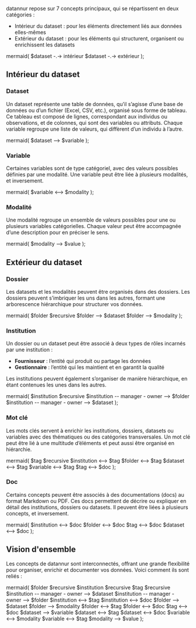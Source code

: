 datannur repose sur 7 concepts principaux, qui se répartissent en deux catégories :

- Intérieur du dataset : pour les éléments directement liés aux données elles-mêmes
- Extérieur du dataset : pour les éléments qui structurent, organisent ou enrichissent les datasets

mermaid( 
  $dataset -.-> intérieur
  $dataset -.-> extérieur
);


## Intérieur du dataset

### Dataset

Un dataset représente une table de données, qu’il s’agisse d’une base de données ou d’un fichier (Excel, CSV, etc.), organisé sous forme de tableau. Ce tableau est composé de lignes, correspondant aux individus ou observations, et de colonnes, qui sont des variables ou attributs. Chaque variable regroupe une liste de valeurs, qui diffèrent d’un individu à l’autre.

mermaid( $dataset --> $variable );

### Variable

Certaines variables sont de type catégoriel, avec des valeurs possibles définies par une modalité. Une variable peut être liée à plusieurs modalités, et inversement.

mermaid( $variable <--> $modality );

### Modalité

Une modalité regroupe un ensemble de valeurs possibles pour une ou plusieurs variables catégorielles. Chaque valeur peut être accompagnée d’une description pour en préciser le sens.

mermaid( $modality --> $value );


## Extérieur du dataset

### Dossier

Les datasets et les modalités peuvent être organisés dans des dossiers. Les dossiers peuvent s’imbriquer les uns dans les autres, formant une arborescence hiérarchique pour structurer vos données.

mermaid(
  $folder $recursive
  $folder --> $dataset
  $folder --> $modality
);

### Institution

Un dossier ou un dataset peut être associé à deux types de rôles incarnés par une institution :

- **Fournisseur** : l’entité qui produit ou partage les données
- **Gestionnaire** : l’entité qui les maintient et en garantit la qualité

Les institutions peuvent également s’organiser de manière hiérarchique, en étant contenues les unes dans les autres.

mermaid(
  $institution $recursive
  $institution -- manager - owner --> $folder
  $institution -- manager - owner --> $dataset
);

### Mot clé

Les mots clés servent à enrichir les institutions, dossiers, datasets ou variables avec des thématiques ou des catégories transversales. Un mot clé peut être lié à une multitude d’éléments et peut aussi être organisé en hiérarchie.

mermaid(
  $tag $recursive
  $institution <--> $tag
  $folder <--> $tag
  $dataset <--> $tag
  $variable <--> $tag
  $tag <--> $doc
);

### Doc

Certains concepts peuvent être associés à des documentations (docs) au format Markdown ou PDF. Ces docs permettent de décrire ou expliquer en détail des institutions, dossiers ou datasets. Il peuvent être liées à plusieurs concepts, et inversement.

mermaid(
  $institution <--> $doc
  $folder <--> $doc
  $tag <--> $doc
  $dataset <--> $doc
);

## Vision d'ensemble

Les concepts de datannur sont interconnectés, offrant une grande flexibilité pour organiser, enrichir et documenter vos données. Voici comment ils sont reliés :

mermaid(
  $folder $recursive
  $institution $recursive
  $tag $recursive
  $institution -- manager - owner --> $dataset
  $institution -- manager - owner --> $folder
  $institution <--> $tag
  $institution <--> $doc
  $folder --> $dataset
  $folder --> $modality
  $folder <--> $tag
  $folder <--> $doc
  $tag <--> $doc
  $dataset --> $variable
  $dataset <--> $tag
  $dataset <--> $doc
  $variable <--> $modality
  $variable <--> $tag
  $modality --> $value
);
